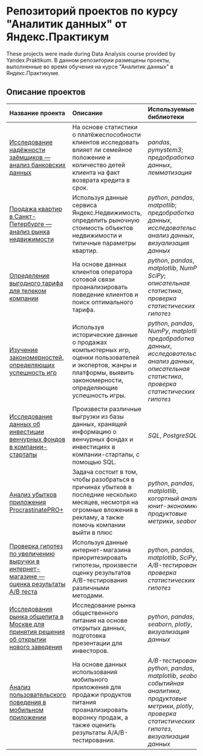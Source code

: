 # Репозиторий проектов по курсу "Аналитик данных" от Яндекс.Практикум 
These projects were made during Data Analysis course provided by Yandex.Praktikum.
В данном репозитории размещены проекты, выполненные во время обучения на курсе "Аналитик данных" в Яндекс.Практикуме.

## Описание проектов

| Название проекта | Описание | Используемые библиотеки | 
| :---------------------- | :---------------------- | :---------------------- |
| [Исследование надёжности заёмщиков — анализ банковских данных](https://github.com/aostanina/yandex-praktikum-projects/blob/main/01%20Предобработка%20данных/01%20Предобработка%20данных%20.ipynb) | На основе статистики о платёжеспособности клиентов исследовать влияет ли семейное положение и количество детей клиента на факт возврата кредита в срок.| *pandas*, *pymystem3*; *предобработка данных*, *лемматизация*|
| [Продажа квартир в Санкт-Петербурге — анализ рынка недвижимости](big_cities_music) | Используя данные сервиса Яндекс.Недвижимость, определить рыночную стоимость объектов недвижимости и типичные параметры квартир.| *python*, *pandas*, *matpotlib*; *предобработка данных*, *исследовательский анализ данных*, *визуализация данных* |
| [Определение выгодного тарифа для телеком компании](big_cities_music) | На основе данных клиентов оператора сотовой связи проанализировать поведение клиентов и поиск оптимального тарифа.| *python*, *pandas*, *matplotlib*, *NumPy*, *SciPy*; *описательная статистика*, *проверка статистических гипотез* |
| [Изучение закономерностей, определяющих успешность игр](big_cities_music) | Используя исторические данные о продажах компьютерных игр, оценки пользователей и экспертов, жанры и платформы, выявить закономерности, определяющие успешность игры.| *python*, *pandas*, *NumPy*, *matplotlib*; *предобработка данных*, *исследовательский анализ данных*, *описательная статистика*, *проверка статистических гипотез* |
| [Исследование данных об инвестиции венчурных фондов в компании-стартапы](big_cities_music) | Произвести различные выгрузки из базы данных, хранящей информацию о венчурных фондах и инвестициях в компании-стартапы, с помощью SQL. | *SQL*, *PostgreSQL* |
| [Анализ убытков приложения ProcrastinatePRO+](big_cities_music) | Задача состоит в том, чтобы разобраться в причинах убытков в последние несколько месяцев, несмотря на огромные вложения в рекламу, а также помочь компании выйти в плюс| *python*, *pandas*, *matplotlib*, *когортный анализ*, *юнит-экономика*, *продуктовые метрики*, *seaborn* |
| [Проверка гипотез по увеличению выручки в интернет-магазине — оценка результаты A/B теста ](big_cities_music) | Используя данные интернет-магазина приоритезировать гипотезы, произвести оценку результатов A/B-тестирования различными методами.| *python*, *pandas*, *matplotlib*, *SciPy*, *A/B-тестирование*, *проверка статистических гипотез* |
| [Исследования рынка общепита в Москве для принятия решения об открытии нового заведения](big_cities_music) | Исследование рынка общественного питания на основе открытых данных, подготовка презентации для инвесторов.| *python*, *pandas*, *seaborn*, *plotly*, *визуализация данных* |
| [Анализ пользовательского поведения в мобильном приложении](big_cities_music) | На основе данных использования мобильного приложения для продажи продуктов питания проанализировать воронку продаж, а также оценить результаты A/A/B-тестирования.| *A/B-тестирование*, *python*, *pandas*, *matplotlib*, *seaborn*, *событийная аналитика*, *продуктовые метрики*, *plotly*, *проверка статистических гипотез*, *визуализация данных* |
